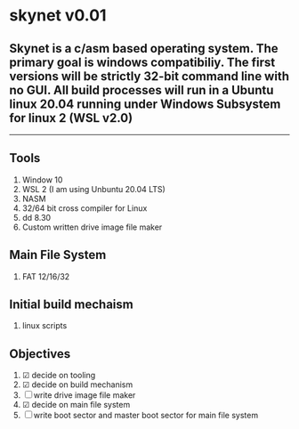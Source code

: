 # skynet v0.01

## Skynet is a c/asm based operating system. The primary goal is windows compatibiliy. The first versions will be strictly 32-bit command line with no GUI. All build processes will run in a Ubuntu linux 20.04 running under Windows Subsystem for linux 2 (WSL v2.0)
---
## Tools
1. Window 10
2. WSL 2 (I am using Unbuntu 20.04 LTS)
3. NASM
4. 32/64 bit cross compiler for Linux
5. dd 8.30
6. Custom written drive image file maker

## Main File System
1) FAT 12/16/32

## Initial build mechaism
1) linux scripts

## Objectives
1. &#9745; decide on tooling
2. &#9745; decide on build mechanism
3. &#9744; write drive image file maker
4. &#9745; decide on main file system
4. &#9744; write boot sector and master boot sector for main file system


